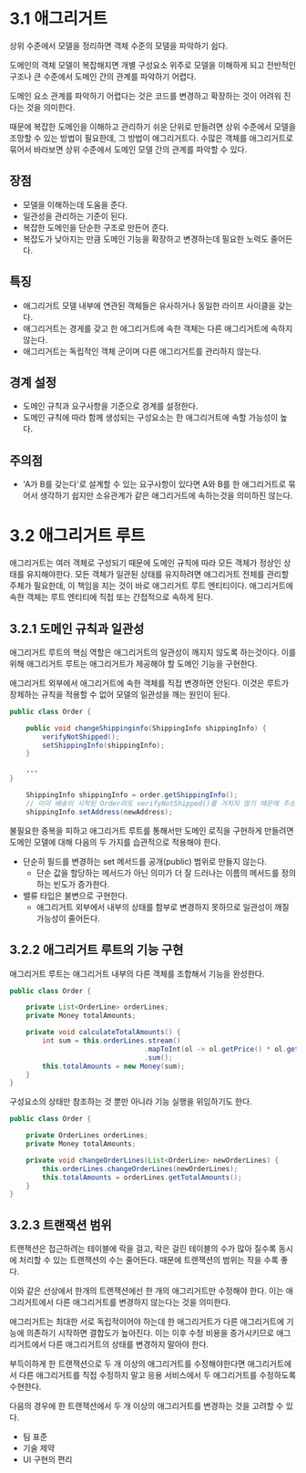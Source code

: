 <!-- 해당 책에서 매그리거트<sup>Aggregate</sup>는 엔티티와 밸류의 개념을 하나로 묶은 것으로 표현하고 있다. -->

# 3.1 애그리거트

상위 수준에서 모델을 정리하면 객체 수준의 모델을 파악하기 쉽다.

도메인의 객체 모델이 복잡해지면 개별 구성요소 위주로 모델을 이해하게 되고 전반적인 구조나 큰 수준에서 도메인 간의 관계를 파악하기 어렵다.

도메인 요소 관계를 파악하기 어렵다는 것은 코드를 변경하고 확장하는 것이 어려워 진다는 것을 의미한다.

때문에 복잡한 도메인을 이해하고 관리하기 쉬운 단위로 만들려면 상위 수준에서 모델을 조망할 수 있는 방법이 필요한데, 그 방법이 애그리거트다. 수많은 객체를 애그리거트로 묶어서 바라보면 상위 수준에서 도메인 모델 간의 관계를 파악할 수 있다.

## 장점

- 모델을 이해하는데 도움을 준다.
- 일관성을 관리하는 기준이 된다.
- 복잡한 도메인을 단순한 구조로 만든어 준다.
- 복잡도가 낮아지는 만큼 도메인 기능을 확장하고 변경하는데 필요한 노력도 줄어든다.

## 특징

- 애그리거트 모델 내부에 연관된 객체들은 유사하거나 동일한 라이프 사이클을 갖는다.
- 애그리거트는 경게를 갖고 한 애그리거트에 속한 객체는 다른 애그리거트에 속하지 않는다.
- 애그리거트는 독립적인 객체 군이며 다른 애그리거트를 관리하지 않는다.

## 경계 설정

- 도메인 규칙과 요구사항을 기준으로 경계를 설정한다.
- 도메인 규칙에 따라 함께 생성되는 구성요소는 한 애그리거트에 속할 가능성이 높다.

## 주의점

- 'A가 B를 갖는다'로 설계할 수 있는 요구사항이 있다면 A와 B를 한 애그리거트로 묶어서 생각하기 쉽지만 소유관계가 같은 애그리거트에 속하는것을 의미하진 않는다.

# 3.2 애그리거트 루트

애그리거트는 여러 객체로 구성되기 때문에 도메인 규칙에 따라 모든 객체가 정상인 상태를 유지해야한다. 모든 객체가 일관된 상태를 유지하려면 애그리거트 전체를 관리할 주체가 필요한데, 이 책임을 지는 것이 바로 애그리거트 루트 엔티티이다. 애그리거트에 속한 객체는 루트 엔티티에 직접 또는 간접적으로 속하게 된다.

## 3.2.1 도메인 규칙과 일관성

애그리거트 루트의 핵심 역할은 애그리거트의 일관성이 깨지지 않도록 하는것이다. 이를 위해 애그리거트 루트는 애그리거트가 제공해야 할 도메인 기능을 구현한다.

애그리거트 외부에서 애그리거트에 속한 객체를 직접 변경하면 안된다. 이것은 루트가 장제하는 규칙을 적용할 수 없어 모델의 일관성을 깨는 원인이 된다.

```java
public class Order {

    public void changeShippinginfo(ShippingInfo shippingInfo) {
        verifyNotShipped();
        setShippingInfo(shippingInfo);
    }

    ...
}
```

```java
    ShippingInfo shippingInfo = order.getShippingInfo();
    // 이미 배송이 시작된 Order라도 verifyNotShipped()를 거치지 않기 때문에 주소 정보가 규칙과 상관없이 변경된다.
    shippingInfo.setAddress(newAddress);
```

불필요한 중복을 피하고 애그리거트 루트를 통해서만 도메인 로직을 구현하게 만들려면 도메인 모델에 대해 다음의 두 가지를 습관적으로 적용해야 한다.

- 단순히 필드를 변경하는 set 메서드를 공개(public) 범위로 만들지 않는다.
  - 단순 값을 할당하는 메서드가 아닌 의미가 더 잘 드러나는 이름의 메서드를 정의하는 빈도가 증가한다.
- 밸류 타입은 불변으로 구현한다.
  - 애그리거트 외부에서 내부의 상태를 함부로 변경하지 못하므로 일관성이 깨질 가능성이 줄어든다.

## 3.2.2 애그리거트 루트의 기능 구현

애그리거트 루트는 애그리거트 내부의 다른 객체를 조합해서 기능을 완성한다.

```java
public class Order {

    private List<OrderLine> orderLines;
    private Money totalAmounts;

    private void calculateTotalAmounts() {
        int sum = this.orderLines.stream()
                                 .mapToInt(ol -> ol.getPrice() * ol.getQuantity())
                                 .sum();
        this.totalAmounts = new Money(sum);
    }
}
```

구성요소의 상태만 참조하는 것 뿐만 아니라 기능 실행을 위임하기도 한다.

```java
public class Order {

    private OrderLines orderLines;
    private Money totalAmounts;

    private void changeOrderLines(List<OrderLine> newOrderLines) {
        this.orderLines.changeOrderLines(newOrderLines);
        this.totalAmounts = orderLines.getTotalAmounts();
    }
}
```

## 3.2.3 트랜잭션 범위

트랜잭션은 접근하려는 테이블에 락을 걸고, 락은 걸린 테이블의 수가 많아 질수록 동시에 처리할 수 있는 트랜잭션의 수는 줄어든다. 때문에 트랜잭션의 범위는 작을 수록 좋다.

이와 같은 선상에서 한개의 트랜잭션에선 한 개의 애그리거트만 수정해야 한다. 이는 애그리거트에서 다른 애그리거트를 변경하지 않는다는 것을 의미한다.

애그리거트는 최대한 서로 독립적이어야 하는데 한 애그리거트가 다른 애그리거트에 기능에 의존하기 시작하면 결합도가 높아진다. 이는 이후 수정 비용을 증가시키므로 애그리거트에서 다른 애그리거트의 상태를 변경하지 말아야 한다.

부득이하게 한 트랜잭션으로 두 개 이상의 애그리거트를 수정해야한다면 애그리거트에서 다른 애그리거트를 직접 수정하지 말고 응용 서비스에서 두 애그리거트를 수정하도록 수현한다.

다음의 경우에 한 트랜잭션에서 두 개 이상의 애그리거트를 변경하는 것을 고려할 수 있다.

- 팀 표준
- 기술 제약
- UI 구현의 편리
